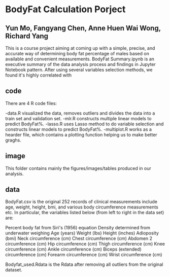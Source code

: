 # BodyFat Calculation Porject

## Yun Mo, Fangyang Chen, Anne Huen Wai Wong, Richard Yang

This is a course project aiming at coming up with a simple, precise, and accurate way of determining body fat percentage of males based on available and convenient measurements. BodyFat Summary.ipynb is an executive summary of the data analysis process and findings in Jupyter Notebook pattern. After using several variables selection methods, we found it's highly correlated with

## code
There are 4 R code files: 

-data.R visualized the data, removes outliers and divides the data into a train set and validation set.
-mlr.R constructs multiple linear models to predict BodyFat%.
-lasso.R uses Lasso method to do variable selection and constructs linear models to predict BodyFat%.
-multiplot.R works as a hearder file, which contains a plotting function helping us to make better graghs.

## image
This folder contains mainly the figures/images/tables produced in our analysis.

## data
BodyFat.csv is the original 252 records of clinical measurements include age, weight, height, bmi, and various body circumference measurements etc. In particular, the variables listed below (from left to right in the data set) are:

Percent body fat from Siri's (1956) equation
Density determined from underwater weighing
Age (years)
Weight (lbs)
Height (inches)
Adioposity (bmi)
Neck circumference (cm)
Chest circumference (cm)
Abdomen 2 circumference (cm)
Hip circumference (cm)
Thigh circumference (cm)
Knee circumference (cm)
Ankle circumference (cm)
Biceps (extended) circumference (cm)
Forearm circumference (cm)
Wrist circumference (cm)


Bodyfat_used.Rdata is the Rdata after removing all outliers from the original dataset.
